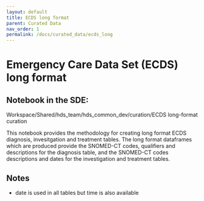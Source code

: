```yaml
---
layout: default
title: ECDS long format
parent: Curated Data
nav_order: 1
permalink: /docs/curated_data/ecds_long
---
```


# Emergency Care Data Set (ECDS) long format

## Notebook in the SDE:
Workspace/Shared/hds_team/hds_common_dev/curation/ECDS long-format curation

This notebook provides the methodology for creating long format ECDS diagnosis, invesitgation and treatment tables. The long format dataframes which are produced provide the SNOMED-CT codes, qualifiers and descriptions for the diagnosis table, and the SNOMED-CT codes descriptions and dates for the investigation and treatment tables.




## Notes
- date is used in all tables but time is also available
